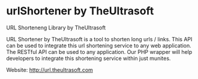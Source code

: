 urlShortener by TheUltrasoft
============
URL Shorteneng Library by TheUltrasoft

URL Shortener by TheUltrasoft is a tool to shorten long urls / links. This API can be used to integrate this url shortening service to any web application.
The RESTful API can be used to any application.
Our PHP wrapper will help developers to integrate this shortening service within just munites.

Website: http://url.theultrasoft.com
